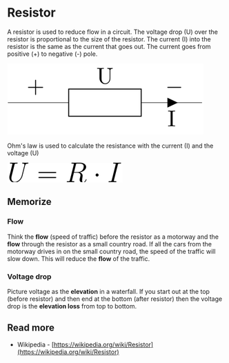 # Resistor

A resistor is used to reduce flow in a circuit. The voltage drop \(U\) over the resistor is proportional to the size of the resistor. The current \(I\) into the resistor is the same as the current that goes out. The current goes from positive \(+\) to negative \(-\) pole.

![Symbol of resistor.](../.gitbook/assets/resistor%20%281%29.svg)

Ohm's law is used to calculate the resistance with the current \(I\) and the voltage \(U\)

![Ohm&apos;s law.](../.gitbook/assets/ohms_law%20%281%29.svg)

## Memorize

### Flow

Think the **flow** \(speed of traffic\) before the resistor as a motorway and the **flow** through the resistor as a small country road. If all the cars from the motorway drives in on the small country road, the speed of the traffic will slow down. This will reduce the **flow** of the traffic.

### Voltage drop

Picture voltage as the **elevation** in a waterfall. If you start out at the top \(before resistor\) and then end at the bottom \(after resistor\) then the voltage drop is the **elevation loss** from top to bottom.

## Read more

* Wikipedia - [https://wikipedia.org/wiki/Resistor](https://wikipedia.org/wiki/Resistor)

